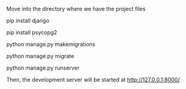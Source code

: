 
Move into the directory where we have the project files

pip install django

pip install psycopg2

python manage.py makemigrations

python manage.py migrate

python manage.py runserver

Then, the development server will be started at http://127.0.0.1:8000/

